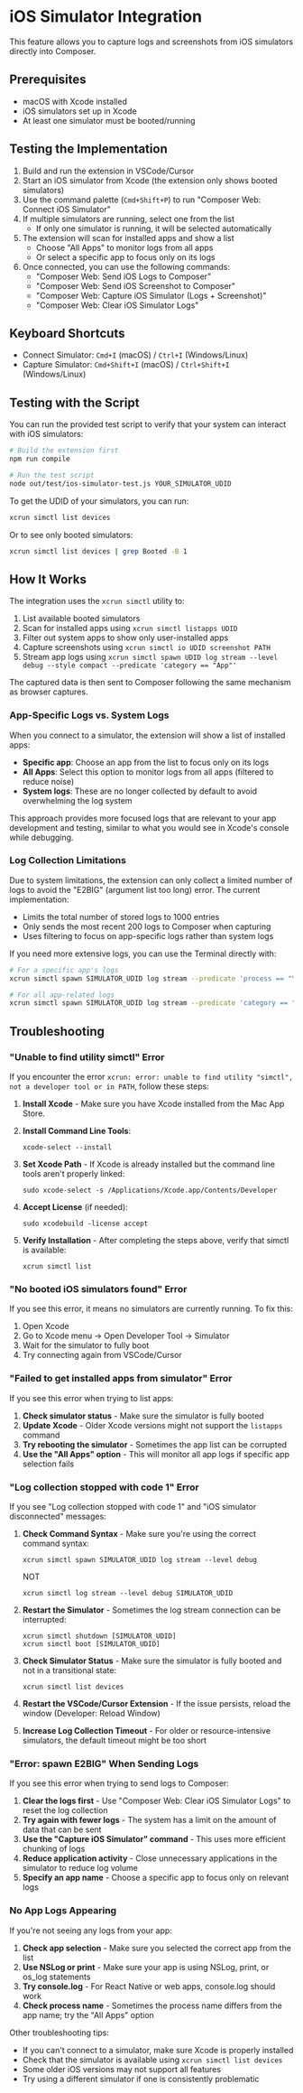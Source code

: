 # iOS Simulator Integration

This feature allows you to capture logs and screenshots from iOS simulators directly into Composer.

## Prerequisites

- macOS with Xcode installed
- iOS simulators set up in Xcode
- At least one simulator must be booted/running

## Testing the Implementation

1. Build and run the extension in VSCode/Cursor
2. Start an iOS simulator from Xcode (the extension only shows booted simulators)
3. Use the command palette (`Cmd+Shift+P`) to run "Composer Web: Connect iOS Simulator"
4. If multiple simulators are running, select one from the list
   - If only one simulator is running, it will be selected automatically
5. The extension will scan for installed apps and show a list
   - Choose "All Apps" to monitor logs from all apps
   - Or select a specific app to focus only on its logs
6. Once connected, you can use the following commands:
   - "Composer Web: Send iOS Logs to Composer"
   - "Composer Web: Send iOS Screenshot to Composer"
   - "Composer Web: Capture iOS Simulator (Logs + Screenshot)"
   - "Composer Web: Clear iOS Simulator Logs"

## Keyboard Shortcuts

- Connect Simulator: `Cmd+I` (macOS) / `Ctrl+I` (Windows/Linux)
- Capture Simulator: `Cmd+Shift+I` (macOS) / `Ctrl+Shift+I` (Windows/Linux)

## Testing with the Script

You can run the provided test script to verify that your system can interact with iOS simulators:

```bash
# Build the extension first
npm run compile

# Run the test script
node out/test/ios-simulator-test.js YOUR_SIMULATOR_UDID
```

To get the UDID of your simulators, you can run:

```bash
xcrun simctl list devices
```

Or to see only booted simulators:

```bash
xcrun simctl list devices | grep Booted -B 1
```

## How It Works

The integration uses the `xcrun simctl` utility to:

1. List available booted simulators
2. Scan for installed apps using `xcrun simctl listapps UDID`
3. Filter out system apps to show only user-installed apps
4. Capture screenshots using `xcrun simctl io UDID screenshot PATH`
5. Stream app logs using `xcrun simctl spawn UDID log stream --level debug --style compact --predicate 'category == "App"'`

The captured data is then sent to Composer following the same mechanism as browser captures.

### App-Specific Logs vs. System Logs

When you connect to a simulator, the extension will show a list of installed apps:

- **Specific app**: Choose an app from the list to focus only on its logs
- **All Apps**: Select this option to monitor logs from all apps (filtered to reduce noise)
- **System logs**: These are no longer collected by default to avoid overwhelming the log system

This approach provides more focused logs that are relevant to your app development and testing, similar to what you would see in Xcode's console while debugging.

### Log Collection Limitations

Due to system limitations, the extension can only collect a limited number of logs to avoid the "E2BIG" (argument list too long) error. The current implementation:

- Limits the total number of stored logs to 1000 entries
- Only sends the most recent 200 logs to Composer when capturing
- Uses filtering to focus on app-specific logs rather than system logs

If you need more extensive logs, you can use the Terminal directly with:

```bash
# For a specific app's logs
xcrun simctl spawn SIMULATOR_UDID log stream --predicate 'process == "YOUR_APP_NAME"' > app_logs.txt

# For all app-related logs
xcrun simctl spawn SIMULATOR_UDID log stream --predicate 'category == "App"' > app_logs.txt
```

## Troubleshooting

### "Unable to find utility simctl" Error

If you encounter the error `xcrun: error: unable to find utility "simctl", not a developer tool or in PATH`, follow these steps:

1. **Install Xcode** - Make sure you have Xcode installed from the Mac App Store.

2. **Install Command Line Tools**:

   ```
   xcode-select --install
   ```

3. **Set Xcode Path** - If Xcode is already installed but the command line tools aren't properly linked:

   ```
   sudo xcode-select -s /Applications/Xcode.app/Contents/Developer
   ```

4. **Accept License** (if needed):

   ```
   sudo xcodebuild -license accept
   ```

5. **Verify Installation** - After completing the steps above, verify that simctl is available:
   ```
   xcrun simctl list
   ```

### "No booted iOS simulators found" Error

If you see this error, it means no simulators are currently running. To fix this:

1. Open Xcode
2. Go to Xcode menu → Open Developer Tool → Simulator
3. Wait for the simulator to fully boot
4. Try connecting again from VSCode/Cursor

### "Failed to get installed apps from simulator" Error

If you see this error when trying to list apps:

1. **Check simulator status** - Make sure the simulator is fully booted
2. **Update Xcode** - Older Xcode versions might not support the `listapps` command
3. **Try rebooting the simulator** - Sometimes the app list can be corrupted
4. **Use the "All Apps" option** - This will monitor all app logs if specific app selection fails

### "Log collection stopped with code 1" Error

If you see "Log collection stopped with code 1" and "iOS simulator disconnected" messages:

1. **Check Command Syntax** - Make sure you're using the correct command syntax:

   ```
   xcrun simctl spawn SIMULATOR_UDID log stream --level debug
   ```

   NOT

   ```
   xcrun simctl log stream --level debug SIMULATOR_UDID
   ```

2. **Restart the Simulator** - Sometimes the log stream connection can be interrupted:

   ```
   xcrun simctl shutdown [SIMULATOR_UDID]
   xcrun simctl boot [SIMULATOR_UDID]
   ```

3. **Check Simulator Status** - Make sure the simulator is fully booted and not in a transitional state:

   ```
   xcrun simctl list devices
   ```

4. **Restart the VSCode/Cursor Extension** - If the issue persists, reload the window (Developer: Reload Window)

5. **Increase Log Collection Timeout** - For older or resource-intensive simulators, the default timeout might be too short

### "Error: spawn E2BIG" When Sending Logs

If you see this error when trying to send logs to Composer:

1. **Clear the logs first** - Use "Composer Web: Clear iOS Simulator Logs" to reset the log collection
2. **Try again with fewer logs** - The system has a limit on the amount of data that can be sent
3. **Use the "Capture iOS Simulator" command** - This uses more efficient chunking of logs
4. **Reduce application activity** - Close unnecessary applications in the simulator to reduce log volume
5. **Specify an app name** - Choose a specific app to focus only on relevant logs

### No App Logs Appearing

If you're not seeing any logs from your app:

1. **Check app selection** - Make sure you selected the correct app from the list
2. **Use NSLog or print** - Make sure your app is using NSLog, print, or os_log statements
3. **Try console.log** - For React Native or web apps, console.log should work
4. **Check process name** - Sometimes the process name differs from the app name; try the "All Apps" option

Other troubleshooting tips:

- If you can't connect to a simulator, make sure Xcode is properly installed
- Check that the simulator is available using `xcrun simctl list devices`
- Some older iOS versions may not support all features
- Try using a different simulator if one is consistently problematic
